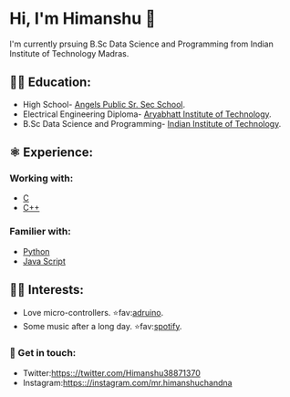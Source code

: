 # Hi, I'm Himanshu 👋
I'm currently prsuing B.Sc Data Science and Programming from Indian Institute of Technology Madras.

## 👨‍🎓 Education:
- High School- [Angels Public Sr. Sec School](http://www.angelpublicschool.com).
- Electrical Engineering Diploma- [Aryabhatt Institute of Technology](http://www.abitdelhi.in).
- B.Sc Data Science and Programming- [Indian Institute of Technology](https://onlinedegree.iitm.ac.in).


## ⚛️ Experience:

### Working with:         
- [C](https://en.wikipedia.org/wiki/C_(programming_language))
- [C++](https://en.wikipedia.org/wiki/C%2B%2B)
### Familier with:
- [Python](https://en.wikipedia.org/wiki/Python_(programming_language)) 
- [Java Script](https://en.wikipedia.org/wiki/JavaScript)

 
## 👨‍💻 Interests:

- Love micro-controllers.      ⭐fav:[adruino](https://www.arduino.cc).
- Some music after a long day. ⭐fav:[spotify](https://www.spotify.com).

### 💬 Get in touch:

 - Twitter:[https:://twitter.com/Himanshu38871370](https://twitter.com/ChandnaHimanshu)
 - Instagram:[https:://instagram.com/mr.himanshuchandna](https://www.instagram.com/mr.himanshuchandna/)
 
